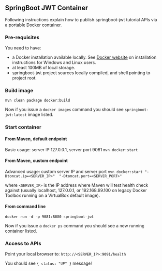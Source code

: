 ## SpringBoot JWT Container

Following instructions explain how to publish springboot-jwt tutorial APIs via a portable Docker container.

### Pre-requisites
You need to have:
- a Docker installation available locally. See [Docker website](https://docs.docker.com/install/) on installation instructions for Windows and Linux users.
- at least 100MB of local storage.
- springboot-jwt project sources locally compiled, and shell pointing to project root.


### Build image
`mvn clean package docker:build`

Now if you issue a `docker images` command you should see `springboot-jwt:latest` image listed.


### Start container

#### From Maven, default endpoint
Basic usage: server IP 127.0.0.1, server port 9081
`mvn docker:start`

#### From Maven, custom endpoint
Advanced usage: custom server IP and server port
`mvn docker:start "-Dtomcat.ip=<SERVER_IP>"  "-Dtomcat.port=<SERVER_PORT>"`

where `<SERVER_IP>` is the IP address where Maven will test health check against (usually localhost, 127.0.0.1, or 192.168.99.100 on legacy Docker Toolbox running on a VirtualBox default image).

#### From command line
`docker run -d -p 9081:8080 springboot-jwt`

Now if you issue a `docker ps` command you should see a new running container listed.


### Access to APIs
Point your local browser to:
`http://<SERVER_IP>:9091/health`

You should see `{ status: "UP" }` message!
